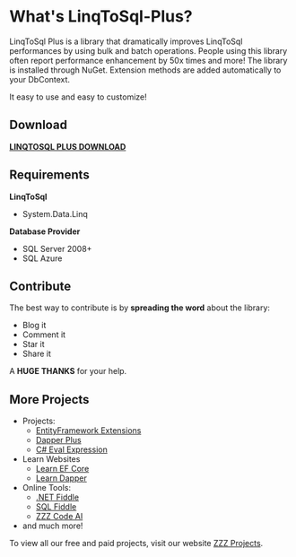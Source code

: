 # What's LinqToSql-Plus?

LinqToSql Plus is a library that dramatically improves LinqToSql performances by using bulk and batch operations.
People using this library often report performance enhancement by 50x times and more!
The library is installed through NuGet. Extension methods are added automatically to your DbContext.

It easy to use and easy to customize!

## Download

**[LINQTOSQL PLUS DOWNLOAD](https://linqtosql-plus.net/download)**

## Requirements

**LinqToSql**
- System.Data.Linq

**Database Provider**
- SQL Server 2008+
- SQL Azure

## Contribute

The best way to contribute is by **spreading the word** about the library:

 - Blog it
 - Comment it
 - Star it
 - Share it
 
A **HUGE THANKS** for your help.

## More Projects

- Projects:
   - [EntityFramework Extensions](https://entityframework-extensions.net/)
   - [Dapper Plus](https://dapper-plus.net/)
   - [C# Eval Expression](https://eval-expression.net/)
- Learn Websites
   - [Learn EF Core](https://www.learnentityframeworkcore.com/)
   - [Learn Dapper](https://www.learndapper.com/)
- Online Tools:
   - [.NET Fiddle](https://dotnetfiddle.net/)
   - [SQL Fiddle](https://sqlfiddle.com/)
   - [ZZZ Code AI](https://zzzcode.ai/)
- and much more!

To view all our free and paid projects, visit our website [ZZZ Projects](https://zzzprojects.com/).
